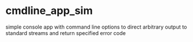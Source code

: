# cmdline_app_sim
simple console app with command line options to direct arbitrary output to standard streams and return specified error code
